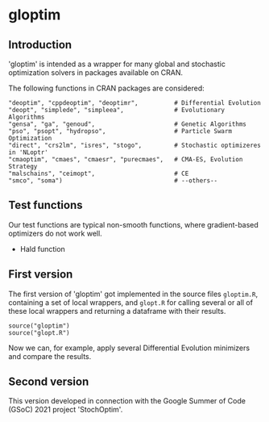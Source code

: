 # gloptim

## Introduction

'gloptim' is intended as a wrapper for many global and stochastic optimization solvers in packages available on CRAN.

The following functions in CRAN packages are considered:

    "deoptim", "cppdeoptim", "deoptimr",          # Differential Evolution
    "deopt", "simplede", "simpleea",              # Evolutionary Algorithms
    "gensa", "ga", "genoud",                      # Genetic Algorithms
    "pso", "psopt", "hydropso",                   # Particle Swarm Optimization
    "direct", "crs2lm", "isres", "stogo",         # Stochastic optimizeres in 'NLoptr'
    "cmaoptim", "cmaes", "cmaesr", "purecmaes",   # CMA-ES, Evolution Strategy
    "malschains", "ceimopt",                      # CE
    "smco", "soma")                               # --others--


## Test functions

Our test functions are typical non-smooth functions, where gradient-based optimizers do not work well.

* Hald function


## First version

The first version of 'gloptim' got implemented in the source files `gloptim.R`, containing a set of local wrappers, and `glopt.R` for calling several or all of these local wrappers and returning a dataframe with their results.

    source("gloptim")
    source("glopt.R")

Now we can, for example, apply several Differential Evolution minimizers and compare the results.


## Second version

This version developed in connection with the Google Summer of Code (GSoC) 2021 project 'StochOptim'.

